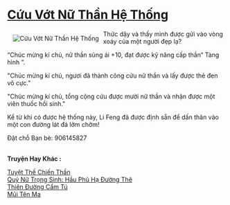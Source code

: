 <a href="https://truyenwiki.net/cuu-vot-nu-than-he-thong.35136/" title="Cứu Vớt Nữ Thần Hệ Thống"><h1>Cứu Vớt Nữ Thần Hệ Thống</h1></a><div style="display:table"><img align="right" style="float: left; padding: 10px;" src="https://truyenwiki.net/a/img/str/src/35136.jpg" alt="Cứu Vớt Nữ Thần Hệ Thống">Thức dậy và thấy mình được gửi vào vòng xoáy của một người đẹp lạ?<p></p> “Chúc mừng kí chủ, nữ thần sủng ái +10, đạt được kỹ năng cấp thần“ Tàng hình ”.<p></p> "Chúc mừng kí chủ, ngươi đã thành công cứu nữ thần và lấy được thẻ đen vô cực."<p></p> "Chúc mừng kí chủ, tổng cộng cứu được mười nữ thần và nhận được một viên thuốc hồi sinh."<p></p> Kể từ khi có được hệ thống này, Li Feng đã được định sẵn để dấn thân vào một con đường lát đá lởm chởm!<p></p> Đặt chỗ Bạn bè: 906145827</div><p><br><b>Truyện Hay Khác :</b></p><a href="https://truyenwiki.net/tuyet-the-chien-than.36152/" alt="Tuyệt Thế Chiến Thần">Tuyệt Thế Chiến Thần</a><br/><a href="https://github.com/nownovels/wikidich/tree/master/truyenhay/35641" alt="Quý Nữ Trọng Sinh: Hầu Phủ Hạ Đường Thê">Quý Nữ Trọng Sinh: Hầu Phủ Hạ Đường Thê</a><br/><a href="https://sangtacviet.wordpress.com/2020/10/22/thien-duong-cam-tu/" alt="Thiên Đường Cẩm Tú">Thiên Đường Cẩm Tú</a><br/><a href="https://github.com/nownovels/wikidich/tree/master/truyenhay/35500" alt="Mũi Tên Ma">Mũi Tên Ma</a><br/>